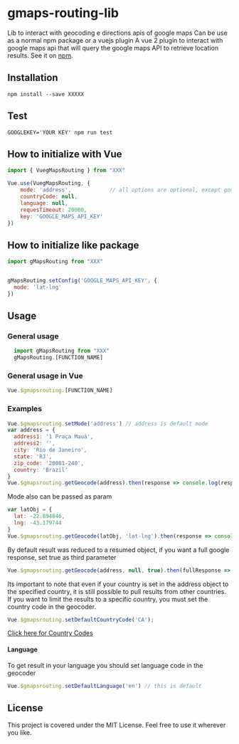 # gmaps-routing-lib

Lib to interact with geocoding e directions apis of google maps
Can be use as a normal npm package or a vuejs plugin
A vue 2 plugin to interact with google maps api that will query the google maps API to retrieve location results.
See it on [npm](https://www).

## Installation

```npm install --save XXXXX```

## Test

```GOOGLEKEY='YOUR KEY' npm run test```

## How to initialize with Vue

```javascript
import { VuegMapsRouting } from "XXX"

Vue.use(VuegMapsRouting, {
    mode: 'address',            // all options are optional, except google api key
    countryCode: null,
    language: null,
    requesTimeout: 20000,
    key: 'GOOGLE_MAPS_API_KEY'
})
```

## How to initialize like package

```javascript
import gMapsRouting from "XXX"


gMapsRouting.setConfig('GOOGLE_MAPS_API_KEY', {
  mode: 'lat-lng'
})
```

## Usage

### General usage

```javascript
  import gMapsRouting from "XXX"
  gMapsRouting.[FUNCTION_NAME]
```

### General usage in Vue

```javascript
Vue.$gmapsrouting.[FUNCTION_NAME]
```

### Examples

```javascript
Vue.$gmapsrouting.setMode('address') // address is default mode
var address = {
  address1: '1 Praça Mauá',
  address2: '',
  city: 'Rio de Janeiro',
  state: 'RJ',
  zip_code: '20081-240',
  country: 'Brazil'
}
Vue.$gmapsrouting.getGeocode(address).then(response => console.log(response))
```

Mode also can be passed as param

```javascript
var latObj = {
  lat: -22.894846,
  lng: -43.179744
}
Vue.$gmapsrouting.getGeocode(latObj, 'lat-lng').then(response => console.log(response))
```

By default result was reduced to a resumed object, if you want a full google response, set true as third parameter

```javascript
Vue.$gmapsrouting.getGeocode(address, null, true).then(fullResponse => console.log(fullResponse))
```


Its important to note that even if your country is set in the address object to the specified country, it is still possible to pull results from other countries. If you want to limit the results to a specific country, you must set the country code in the geocoder.

```javascript
Vue.$gmapsrouting.setDefaultCountryCode('CA');
```

[Click here for Country Codes](https://developers.google.com/maps/coverage)

#### Language

To get result in your language you should set language code in the geocoder

```javascript
Vue.$gmapsrouting.setDefaultLanguage('en') // this is default
```

## License

This project is covered under the MIT License. Feel free to use it wherever you like.

